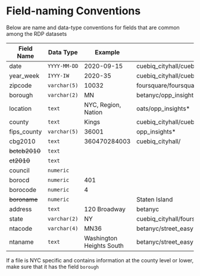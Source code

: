 # Field-naming Conventions

Below are name and data-type conventions for fields that are common among the RDP datasets

|Field Name|Data Type|Example|Found In|
|----------|---------|--------|-------|
|date|`YYYY-MM-DD`|2020-09-15|cuebiq_cityhall/cuebiq_daily/cuebiq_travelers/foursquare/foursquare_datacube/usl|
|year_week|`IYYY-IW`|2020-35|cuebiq_cityhall/cuebiq_weekly/foursquare_datacube/ioby_donations/opp_insights_*/street_easy/opp_insights_weekly|
|zipcode|`varchar(5)`|10032|foursquare/foursquare_datacube/ioby_count_by_zip/ioby*/oats/upsolve/usl|
|borough|`varchar(2)`|MN|betanyc/opp_insights*/usl|
|location|`text`|NYC, Region, Nation|oats/opp_insights*|
|county|`text`|Kings|cuebiq_cityhall/cuebiq_travelers/kinsa/opp_insights*/|
|fips_county|`varchar(5)`|36001|opp_insights*|
|cbg2010|`text`|360470284003|cuebiq_cityhall/|
|~~bctcb2010~~|`text`|||
|~~ct2010~~|`text`|||
|council| `numeric`|||
|borocd|`numeric`|401||
|borocode|`numeric`|4||
|~~boroname~~|`numeric`||Staten Island|
|address|`text`|120 Broadway|betanyc|
|state|`varchar(2)`|NY|cuebiq_cityhall/foursquare/kinsa|
|ntacode|`varchar(4)`|MN36|betanyc/street_easy|
|ntaname|`text`|Washington Heights South|betanyc/street_easy|

If a file is NYC specific and contains information at the county level or lower, make sure that it has the field `borough`
